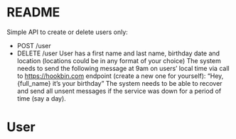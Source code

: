 # README

Simple API to create or delete users only:
- POST /user
- DELETE /user
 User has a first name and last name, birthday date and location (locations could be in any
format of your choice)
 The system needs to send the following message at 9am on users’ local time via call to
https://hookbin.com endpoint (create a new one for yourself): “Hey, {full_name} it’s your
birthday”
 The system needs to be able to recover and send all unsent messages if the service was
down for a period of time (say a day).

# User
